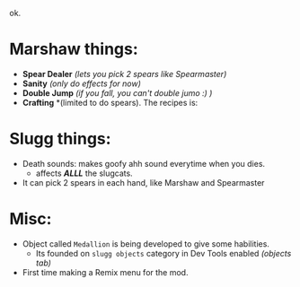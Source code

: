 ok.
# Marshaw things:
- **Spear Dealer** *(lets you pick 2 spears like Spearmaster)*
- **Sanity** *(only do effects for now)*
- **Double Jump** *(if you fall, you can't double jumo :) )*
- **Crafting** *(limited to do spears). The recipes is:

# Slugg things:
- Death sounds: makes goofy ahh sound everytime when you dies.
  - affects ***ALLL*** the slugcats.
- It can pick 2 spears in each hand, like Marshaw and Spearmaster

# Misc:
- Object called ``Medallion`` is being developed to give some habilities.
  - Its founded on ``slugg objects`` category in Dev Tools enabled *(objects tab)*
- First time making a Remix menu for the mod.
